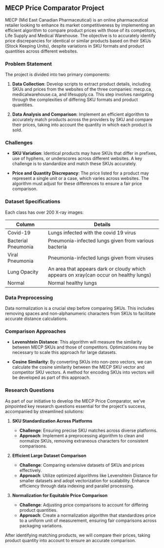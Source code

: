 ## MECP Price Comparator Project

MECP (Mid East Canadian Pharmaceutical) is an online pharmaceutical retailer looking to enhance its market competitiveness by implementing an efficient algorithm to compare product prices with those of its competitors, Life Supply and Medical Warehouse. The objective is to accurately identify price discrepancies for identical or similar products based on their SKUs (Stock Keeping Units), despite variations in SKU formats and product quantities across different websites.

### Problem Statement

The project is divided into two primary components:

1. **Data Collection**: Develop scripts to extract product details, including SKUs and prices from the websites of the three companies: mecp.ca, medicalwarehouse.ca, and lifesupply.ca. This step involves navigating through the complexities of differing SKU formats and product quantities.

2. **Data Analysis and Comparison**: Implement an efficient algorithm to accurately match products across the providers by SKU and compare their prices, taking into account the quantity in which each product is sold.

### Challenges

- **SKU Variation**: Identical products may have SKUs that differ in prefixes, use of hyphens, or underscores across different websites. A key challenge is to standardize and match these SKUs accurately.
  
- **Price and Quantity Discrepancy**: The price listed for a product may represent a single unit or a case, which varies across websites. The algorithm must adjust for these differences to ensure a fair price comparison.

### Dataset Specifications

Each class has over 200 X-ray images:

| Column              | Details                                                                              |
|---------------------|--------------------------------------------------------------------------------------|
| Covid-19            | Lungs infected with the covid 19 virus                                               |
| Bacterial Pneumonia | Pneumonia-infected lungs given from various bacteria                                 |
| Viral Pneumonia     | Pneumonia-infected lungs given from viruses                                          |
| Lung Opacity        | An area that appears dark or cloudy which appears on xray(can occur on healthy lungs)|
| Normal              | Normal healthy lungs                                                                 |


### Data Preprocessing

Data normalization is a crucial step before comparing SKUs. This includes removing spaces and non-alphanumeric characters from SKUs to facilitate accurate distance calculations.

### Comparison Approaches

- **Levenshtein Distance**: This algorithm will measure the similarity between MECP SKUs and those of competitors. Optimizations may be necessary to scale this approach for large datasets.

- **Cosine Similarity**: By converting SKUs into non-zero vectors, we can calculate the cosine similarity between the MECP SKU vector and competitor SKU vectors. A method for encoding SKUs into vectors will be developed as part of this approach.

### Research Questions

As part of our initiative to develop the MECP Price Comparator, we've pinpointed key research questions essential for the project's success, accompanied by streamlined solutions:

1. **SKU Standardization Across Platforms**
   - **Challenge**: Ensuring precise SKU matches across diverse platforms.
   - **Approach**: Implement a preprocessing algorithm to clean and normalize SKUs, removing extraneous characters for consistent comparisons.

2. **Efficient Large Dataset Comparison**
   - **Challenge**: Comparing extensive datasets of SKUs and prices effectively.
   - **Approach**: Utilize optimized algorithms like Levenshtein Distance for smaller datasets and adopt vectorization for scalability. Enhance efficiency through data indexing and parallel processing.

3. **Normalization for Equitable Price Comparison**
   - **Challenge**: Adjusting price comparisons to account for differing product quantities.
   - **Approach**: Create a normalization algorithm that standardizes price to a uniform unit of measurement, ensuring fair comparisons across packaging variations.

After identifying matching products, we will compare their prices, taking product quantity into account to ensure an accurate comparison.

